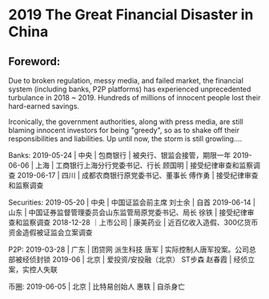 # 2019 The Great Financial Disaster in China

## Foreword: 
Due to broken regulation, messy media, and failed market, the financial system (including banks, P2P platforms) has experienced unprecedented turbulance in 2018 ~ 2019. 
Hundreds of millions of innocent people lost their hard-earned savings. 

Irconically, the government authorities, along with press media, are still blaming innocent investors for being "greedy", so as to shake off their responsibilities and liabilities. 
Up until now, the storm is still growling....

Banks:
2019-05-24 | 中央 | 包商银行 | 被央行、银监会接管，期限一年
2019-06-06 | 上海 | 工商银行上海分行党委书记、行长 顾国明 | 接受纪律审查和监察调查
2019-06-17 | 四川 | 成都农商银行原党委书记、董事长 傅作勇 | 接受纪律审查和监察调查

Securities:
2019-05-20 | 中央 | 中国证监会前主席 刘士余 | 自首
2019-06-14 | 山东 | 中国证券监督管理委员会山东监管局原党委书记、局长 徐铁 | 接受纪律审查和监察调查
2018-12-28 ｜上市公司 | 康美药业 | 近百亿收入造假、300亿货币资金造假被证监会立案调查

P2P: 
2019-03-28 | 广东 | 团贷网 派生科技 唐军 | 实际控制人唐军投案。公司总部被经侦封锁
2019-06 | 北京 | 爱投资/安投融（北京） ST步森 赵春霞 | 经侦立案，实控人失联

币圈: 
2019-06-05 | 北京 | 比特易创始人 惠轶 | 自杀身亡


